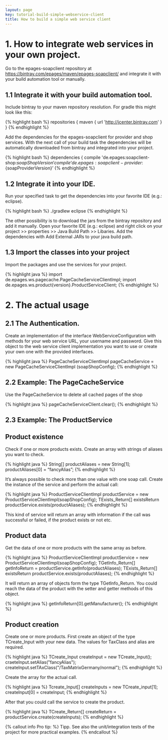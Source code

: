 ```yaml
---
layout: page
key: tutorial-build-simple-webservice-client
title: How to build a simple web service client
---
```


# 1. How to integrate web services in your own project.

Go to the epages-soapclient repository at https://bintray.com/epages/maven/epages-soapclient/ and integrate it with your build automation tool or manually.

## 1.1 Integrate it with your build automation tool.

Include bintray to your maven repository resolution.
For gradle this might look like this:

{% highlight bash %}
repositories { maven { url 'http://jcenter.bintray.com' } }
{% endhighlight %}

Add the dependencies for the epages-soapclient for provider and shop services.
With the next call of your build task the dependencies will be automatically downloaded from bintray and integrated into your project.

{% highlight bash %}
dependencies {
    compile 'de.epages:soapclient-shop:${soapShopVersion}'
    compile ‘de.epages:soapclient-provider:${soapProviderVersion}’
{% endhighlight %}

## 1.2 Integrate it into your IDE.

Run your specified task to get the dependencies into your favorite IDE (e.g.: eclipse).

{% highlight bash %}
./gradlew eclipse
{% endhighlight %}

The other possibility is to download the jars from the bintray repository and add it manually. Open your favorite IDE (e.g.: eclipse) and right click on your project >> properties >> Java Build Path >>
Libaries.
Add the dependencies with Add External JARs to your java build path.

## 1.3 Import the classes into your project

Import the packages and use the services for your project.

{% highlight java %}
import de.epages.ws.pagecache.PageCacheServiceClientImpl;
import de.epages.ws.product{version}.ProductServiceClient;
{% endhighlight %}

# 2. The actual usage

## 2.1 The Authentication.

Create an implementation of the interface WebServiceConfiguration with methods for your web service URL, your username and password.
Give this object to the web service client implementation you want to use or create your own one with the provided interfaces.

{% highlight java %}
PageCacheServiceClientImpl pageCacheService = new PageCacheServiceClientImpl (soapShopConfig);
{% endhighlight %}

## 2.2 Example: The PageCacheService

Use the PageCacheService to delete all cached pages of the shop

{% highlight java %}
pageCacheServiceClient.clear();
{% endhighlight %}

## 2.3 Example: The ProductService

## Product existence
Check if one or more products exists.
Create an array with strings of aliases you want to check.

{% highlight java %}
String[] productAliases = new String[1];
productAliases[0] = “fancyAlias”;
{% endhighlight %}

It’s always possible to check more than one value with one soap call.
Create the instance of the service and perform the actual call:

{% highlight java %}
ProductServiceClientImpl productService = new ProductServiceClientImpl(soapShopConfig);
TExists_Return[] existsReturn productService.exists(productAliases);
{% endhighlight %}

This kind of service will return an array with information if the call was successful or failed, if the product exists or not etc.

## Product data

Get the data of one or more products with the same array as before.

{% highlight java %}
ProductServiceClientImpl productService = new ProductServiceClientImpl(soapShopConfig);
TGetInfo_Return[] getInfoReturn = productService.getInfo(productAliases);
TExists_Return[] existsReturn productService.exists(productAliases);
{% endhighlight %}

It will return an array of objects form the type TGetInfo_Return.
You could reach the data of the product with the setter and getter methods of this object.

{% highlight java %}
getInfoReturn[0].getManufacturer();
{% endhighlight %}

## Product creation

Create one or more products.
First create an object of the type TCreate_Input with your new data.
The values for TaxClass and alias are required.

{% highlight java %}
TCreate_Input createInput = new TCreate_Input();
craeteInput.setAlias("fancyAlias");
createInput.setTAxClass("/TaxMatrixGermany/normal");
{% endhighlight %}

Create the array for the actual call.

{% highlight java %}
Tcreate_Input[] createInputs = new TCreate_input[1];
createInput[0] = createInput;
{% endhighlight %}

After that you could call the service to create the product.

{% highlight java %}
TCreate_Return[] createReturn = productService.create(createInputs);
{% endhighlight %}

{% callout info Pro tip: %}
Tipp. See also the unit/integration tests of the project for more practical examples.
{% endcallout %}
